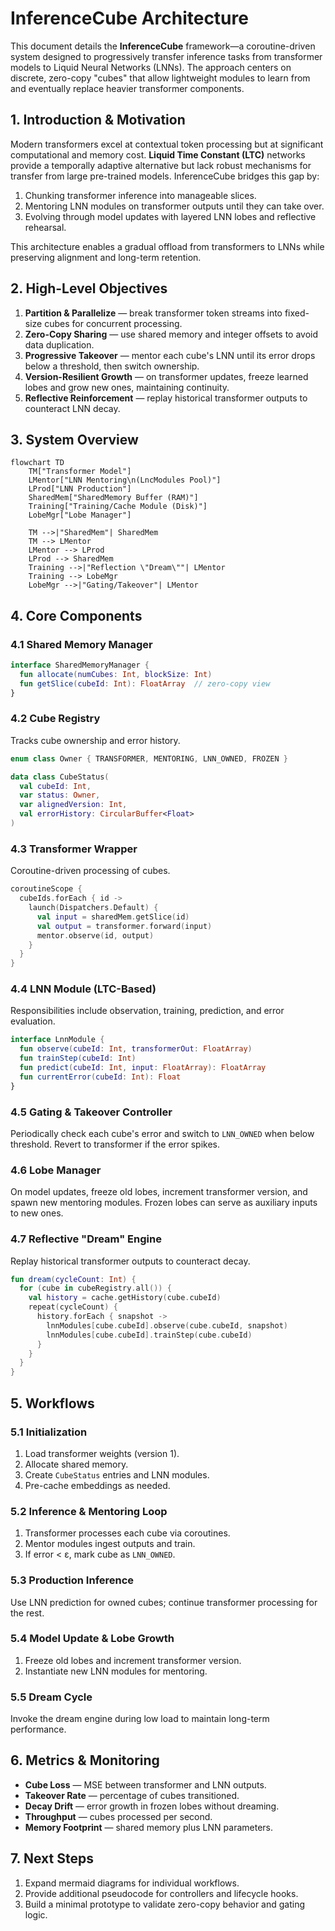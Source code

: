 # InferenceCube Architecture

This document details the **InferenceCube** framework—a coroutine-driven system designed to progressively transfer inference tasks from transformer models to Liquid Neural Networks (LNNs). The approach centers on discrete, zero-copy "cubes" that allow lightweight modules to learn from and eventually replace heavier transformer components.

## 1. Introduction & Motivation
Modern transformers excel at contextual token processing but at significant computational and memory cost. **Liquid Time Constant (LTC)** networks provide a temporally adaptive alternative but lack robust mechanisms for transfer from large pre-trained models. InferenceCube bridges this gap by:

1. Chunking transformer inference into manageable slices.
2. Mentoring LNN modules on transformer outputs until they can take over.
3. Evolving through model updates with layered LNN lobes and reflective rehearsal.

This architecture enables a gradual offload from transformers to LNNs while preserving alignment and long-term retention.

## 2. High-Level Objectives
1. **Partition & Parallelize** — break transformer token streams into fixed-size cubes for concurrent processing.
2. **Zero-Copy Sharing** — use shared memory and integer offsets to avoid data duplication.
3. **Progressive Takeover** — mentor each cube's LNN until its error drops below a threshold, then switch ownership.
4. **Version-Resilient Growth** — on transformer updates, freeze learned lobes and grow new ones, maintaining continuity.
5. **Reflective Reinforcement** — replay historical transformer outputs to counteract LNN decay.

## 3. System Overview
```mermaid
flowchart TD
    TM["Transformer Model"]
    LMentor["LNN Mentoring\n(LncModules Pool)"]
    LProd["LNN Production"]
    SharedMem["SharedMemory Buffer (RAM)"]
    Training["Training/Cache Module (Disk)"]
    LobeMgr["Lobe Manager"]

    TM -->|"SharedMem"| SharedMem
    TM --> LMentor
    LMentor --> LProd
    LProd --> SharedMem
    Training -->|"Reflection \"Dream\""| LMentor
    Training --> LobeMgr
    LobeMgr -->|"Gating/Takeover"| LMentor
```

## 4. Core Components
### 4.1 Shared Memory Manager
```kotlin
interface SharedMemoryManager {
  fun allocate(numCubes: Int, blockSize: Int)
  fun getSlice(cubeId: Int): FloatArray  // zero-copy view
}
```
### 4.2 Cube Registry
Tracks cube ownership and error history.
```kotlin
enum class Owner { TRANSFORMER, MENTORING, LNN_OWNED, FROZEN }

data class CubeStatus(
  val cubeId: Int,
  var status: Owner,
  var alignedVersion: Int,
  val errorHistory: CircularBuffer<Float>
)
```
### 4.3 Transformer Wrapper
Coroutine-driven processing of cubes.
```kotlin
coroutineScope {
  cubeIds.forEach { id ->
    launch(Dispatchers.Default) {
      val input = sharedMem.getSlice(id)
      val output = transformer.forward(input)
      mentor.observe(id, output)
    }
  }
}
```
### 4.4 LNN Module (LTC-Based)
Responsibilities include observation, training, prediction, and error evaluation.
```kotlin
interface LnnModule {
  fun observe(cubeId: Int, transformerOut: FloatArray)
  fun trainStep(cubeId: Int)
  fun predict(cubeId: Int, input: FloatArray): FloatArray
  fun currentError(cubeId: Int): Float
}
```
### 4.5 Gating & Takeover Controller
Periodically check each cube's error and switch to `LNN_OWNED` when below threshold. Revert to transformer if the error spikes.

### 4.6 Lobe Manager
On model updates, freeze old lobes, increment transformer version, and spawn new mentoring modules. Frozen lobes can serve as auxiliary inputs to new ones.

### 4.7 Reflective "Dream" Engine
Replay historical transformer outputs to counteract decay.
```kotlin
fun dream(cycleCount: Int) {
  for (cube in cubeRegistry.all()) {
    val history = cache.getHistory(cube.cubeId)
    repeat(cycleCount) {
      history.forEach { snapshot ->
        lnnModules[cube.cubeId].observe(cube.cubeId, snapshot)
        lnnModules[cube.cubeId].trainStep(cube.cubeId)
      }
    }
  }
}
```

## 5. Workflows
### 5.1 Initialization
1. Load transformer weights (version 1).
2. Allocate shared memory.
3. Create `CubeStatus` entries and LNN modules.
4. Pre-cache embeddings as needed.

### 5.2 Inference & Mentoring Loop
1. Transformer processes each cube via coroutines.
2. Mentor modules ingest outputs and train.
3. If error < ε, mark cube as `LNN_OWNED`.

### 5.3 Production Inference
Use LNN prediction for owned cubes; continue transformer processing for the rest.

### 5.4 Model Update & Lobe Growth
1. Freeze old lobes and increment transformer version.
2. Instantiate new LNN modules for mentoring.

### 5.5 Dream Cycle
Invoke the dream engine during low load to maintain long-term performance.

## 6. Metrics & Monitoring
- **Cube Loss** — MSE between transformer and LNN outputs.
- **Takeover Rate** — percentage of cubes transitioned.
- **Decay Drift** — error growth in frozen lobes without dreaming.
- **Throughput** — cubes processed per second.
- **Memory Footprint** — shared memory plus LNN parameters.

## 7. Next Steps
1. Expand mermaid diagrams for individual workflows.
2. Provide additional pseudocode for controllers and lifecycle hooks.
3. Build a minimal prototype to validate zero-copy behavior and gating logic.

